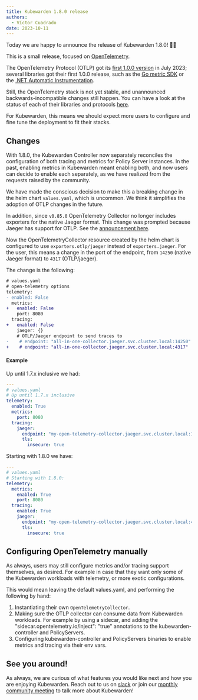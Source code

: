 ```yaml
---
title: Kubewarden 1.8.0 release
authors:
  - Víctor Cuadrado
date: 2023-10-11
---
```


Today we are happy to announce the release of Kubewarden 1.8.0! 🎉🥳

This is a small release, focused on [OpenTelemetry](https://opentelemetry.io/).

The OpenTelemetry Protocol (OTLP) got its [first 1.0.0
version](https://github.com/open-telemetry/opentelemetry-proto/releases/tag/v1.0.0)
in July 2023; several
libraries got their first 1.0.0 release, such as the [Go metric
SDK](https://opentelemetry.io/blog/2023/otel-go-metrics-sdk-stable/) or the
[.NET Automatic
Instrumentation](https://opentelemetry.io/blog/2023/otel-dotnet-auto-instrumentation/).

Still, the OpenTelemetry stack is not yet stable, and unannounced backwards-incompatible
changes still happen. You can have a look at the status of each of their
libraries and protocols [here](https://opentelemetry.io/status).

For Kubewarden, this means we should expect more users to configure and fine
tune the deployment to fit their stacks.

## Changes

With 1.8.0, the Kubewarden Controller now separately reconciles the configuration of both
tracing and metrics for Policy Server instances. In the past, enabling metrics in
Kubewarden meant enabling both, and now users can decide to enable each separately, as we
have realized from the requests raised by the community.

We have made the conscious decision to make this a breaking change in the helm
chart `values.yaml`, which is uncommon.
We think it simplifies the adoption of OTLP changes in the future.

In addition, since `v0.85.0` OpenTelemetry Collector no longer includes
exporters for the native Jaeger format. This change was
prompted because Jaeger has support for OTLP. See the [announcement
here](https://opentelemetry.io/blog/2023/jaeger-exporter-collector-migration).

Now the OpenTelemetryCollector resource created by the helm chart is configured
to use  `exporters.otlp/jaeger` instead of `exporters.jaeger`. For the user, this
means a change in the port of the endpoint, from `14250` (native Jaeger format)
to `4317` (OTLP/jaeger).

The change is the following:

```diff
# values.yaml
# open-telemetry options
telemetry:
- enabled: False
  metrics:
+   enabled: False
    port: 8080
  tracing:
+   enabled: False
    jaeger: {}
    # OTLP/Jaeger endpoint to send traces to
-    # endpoint: "all-in-one-collector.jaeger.svc.cluster.local:14250"
+    # endpoint: "all-in-one-collector.jaeger.svc.cluster.local:4317"
```

#### Example

Up until 1.7.x inclusive we had:

```yaml
---
# values.yaml
# Up until 1.7.x inclusive
telemetry:
  enabled: True
  metrics:
    port: 8080
  tracing:
    jaeger:
      endpoint: "my-open-telemetry-collector.jaeger.svc.cluster.local:14250"
      tls:
        insecure: true
```

Starting with 1.8.0 we have:

```yaml
---
# values.yaml
# Starting with 1.8.0:
telemetry:
  metrics:
    enabled: True
    port: 8080
  tracing:
    enabled: True
    jaeger:
      endpoint: "my-open-telemetry-collector.jaeger.svc.cluster.local:4317"
      tls:
        insecure: true
```

## Configuring OpenTelemetry manually

As always, users may still configure metrics and/or tracing support themselves,
as desired. For example in case that they want only some of the Kubewarden
workloads with telemetry, or more exotic configurations.

This would mean leaving the default values.yaml, and performing the following
by hand:

1. Instantiating their own `OpenTelemetryCollector`.
2. Making sure the OTLP collector can consume data from Kubewarden workloads. For example by using a sidecar, and adding the
   "sidecar.opentelemetry.io/inject": "true" annotations to the kubewarden-controller and PolicyServers.
3. Configuring kubewarden-controller and PolicyServers binaries to enable metrics and tracing via their env vars.

## See you around!

As always, we are curious of what features you would like next and how you are
enjoying Kubewarden. Reach out to us on [slack](https://kubernetes.slack.com/?redir=%2Fmessages%2Fkubewarden)
or join our [monthly community meeting](https://teamup.com/ks2bj74dvw132mhjtj?view=a&showProfileAndInfo=0&showSidepanel=1&disableSidepanel=1&showMenu=1&showAgendaHeader=1&showAgendaDetails=0&showYearViewHeader=1)
to talk more about Kubewarden!
